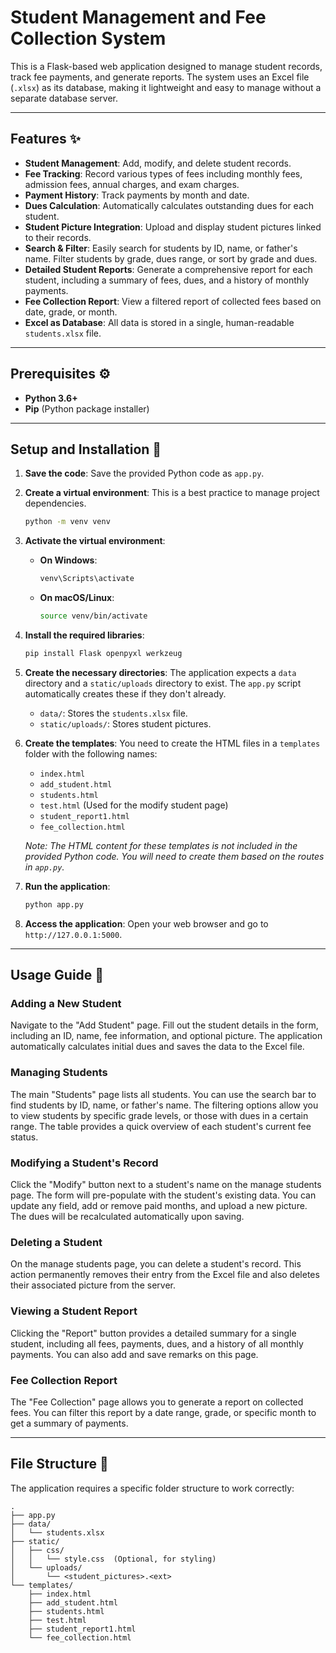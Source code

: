 
# Student Management and Fee Collection System

This is a Flask-based web application designed to manage student records, track fee payments, and generate reports. The system uses an Excel file (`.xlsx`) as its database, making it lightweight and easy to manage without a separate database server.

-----

## Features ✨

  * **Student Management**: Add, modify, and delete student records.
  * **Fee Tracking**: Record various types of fees including monthly fees, admission fees, annual charges, and exam charges.
  * **Payment History**: Track payments by month and date.
  * **Dues Calculation**: Automatically calculates outstanding dues for each student.
  * **Student Picture Integration**: Upload and display student pictures linked to their records.
  * **Search & Filter**: Easily search for students by ID, name, or father's name. Filter students by grade, dues range, or sort by grade and dues.
  * **Detailed Student Reports**: Generate a comprehensive report for each student, including a summary of fees, dues, and a history of monthly payments.
  * **Fee Collection Report**: View a filtered report of collected fees based on date, grade, or month.
  * **Excel as Database**: All data is stored in a single, human-readable `students.xlsx` file.

-----

## Prerequisites ⚙️

  * **Python 3.6+**
  * **Pip** (Python package installer)

-----

## Setup and Installation 🚀

1.  **Save the code**: Save the provided Python code as `app.py`.

2.  **Create a virtual environment**: This is a best practice to manage project dependencies.

    ```bash
    python -m venv venv
    ```

3.  **Activate the virtual environment**:

      * **On Windows**:
        ```bash
        venv\Scripts\activate
        ```
      * **On macOS/Linux**:
        ```bash
        source venv/bin/activate
        ```

4.  **Install the required libraries**:

    ```bash
    pip install Flask openpyxl werkzeug
    ```

5.  **Create the necessary directories**: The application expects a `data` directory and a `static/uploads` directory to exist. The `app.py` script automatically creates these if they don't already.

      * `data/`: Stores the `students.xlsx` file.
      * `static/uploads/`: Stores student pictures.

6.  **Create the templates**: You need to create the HTML files in a `templates` folder with the following names:

      * `index.html`
      * `add_student.html`
      * `students.html`
      * `test.html` (Used for the modify student page)
      * `student_report1.html`
      * `fee_collection.html`

    *Note: The HTML content for these templates is not included in the provided Python code. You will need to create them based on the routes in `app.py`.*

7.  **Run the application**:

    ```bash
    python app.py
    ```

8.  **Access the application**: Open your web browser and go to `http://127.0.0.1:5000`.

-----

## Usage Guide 📖

### **Adding a New Student**

Navigate to the "Add Student" page. Fill out the student details in the form, including an ID, name, fee information, and optional picture. The application automatically calculates initial dues and saves the data to the Excel file.

### **Managing Students**

The main "Students" page lists all students. You can use the search bar to find students by ID, name, or father's name. The filtering options allow you to view students by specific grade levels, or those with dues in a certain range. The table provides a quick overview of each student's current fee status.

### **Modifying a Student's Record**

Click the "Modify" button next to a student's name on the manage students page. The form will pre-populate with the student's existing data. You can update any field, add or remove paid months, and upload a new picture. The dues will be recalculated automatically upon saving.

### **Deleting a Student**

On the manage students page, you can delete a student's record. This action permanently removes their entry from the Excel file and also deletes their associated picture from the server.

### **Viewing a Student Report**

Clicking the "Report" button provides a detailed summary for a single student, including all fees, payments, dues, and a history of all monthly payments. You can also add and save remarks on this page.

### **Fee Collection Report**

The "Fee Collection" page allows you to generate a report on collected fees. You can filter this report by a date range, grade, or specific month to get a summary of payments.

-----

## File Structure 📂

The application requires a specific folder structure to work correctly:

```
.
├── app.py
├── data/
│   └── students.xlsx
├── static/
│   ├── css/
│   │   └── style.css  (Optional, for styling)
│   └── uploads/
│       └── <student_pictures>.<ext>
└── templates/
    ├── index.html
    ├── add_student.html
    ├── students.html
    ├── test.html
    ├── student_report1.html
    └── fee_collection.html
```